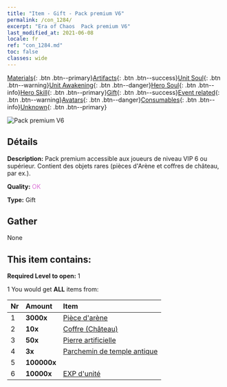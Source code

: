 ```yaml
---
title: "Item - Gift - Pack premium V6"
permalink: /con_1284/
excerpt: "Era of Chaos  Pack premium V6"
last_modified_at: 2021-06-08
locale: fr
ref: "con_1284.md"
toc: false
classes: wide
---
```

 [Materials](/ItemsFR/){: .btn .btn--primary}[Artifacts](/ItemsFR/Artifacts/){: .btn .btn--success}[Unit Soul](/ItemsFR/UnitSoul/){: .btn .btn--warning}[Unit Awakening](/ItemsFR/UnitAwakening/){: .btn .btn--danger}[Hero Soul](/ItemsFR/HeroSoul/){: .btn .btn--info}[Hero Skill](/ItemsFR/HeroSkill/){: .btn .btn--primary}[Gift](/ItemsFR/Gift/){: .btn .btn--success}[Event related](/ItemsFR/Events/){: .btn .btn--warning}[Avatars](/ItemsFR/Avatars/){: .btn .btn--danger}[Consumables](/ItemsFR/Consumables/){: .btn .btn--info}[Unknown](/ItemsFR/Unknown/){: .btn .btn--primary}

 ![Pack premium V6](/images/t/i_905006.png)

## Détails
 **Description:** Pack premium accessible aux joueurs de niveau VIP 6 ou supérieur. Contient des objets rares (pièces d'Arène et coffres de château, par ex.).

 **Quality:** <span style="color: #DA70D6">OK</span>

 **Type:** Gift

## Gather

  None

## This item contains:

 **Required Level to open:** 1

 1 You would get **ALL** items  from:

  | Nr | Amount |     Item    |
  |:---|:-------|:------------|
  | 1 |  **3000x** | [Pièce d'arène](/ItemsFR/con_903/) |  | 
  | 2 |  **10x** | [Coffre (Château)](/ItemsFR/con_1269/) |  | 
  | 3 |  **50x** | [Pierre artificielle](/ItemsFR/art_188/) |  | 
  | 4 |  **3x** | [Parchemin de temple antique](/ItemsFR/con_697/) |  | 
  | 5 |  **100000x** | <i class="fas fa-coins"/> |  | 
  | 6 |  **10000x** | [EXP d'unité](/ItemsFR/con_902/) |  | 
